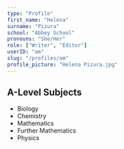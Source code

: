 ```yaml
---
type: "Profile"
first_name: "Helena"
surname: "Pizura"
school: "Abbey School"
pronouns: "She/Her"
role: ["Writer", "Editor"]
userID: "am"
slug: "/profiles/am"
profile_picture: "Helena Pizura.jpg"
---
```


## A-Level Subjects
- Biology
- Chemistry
- Mathematics
- Further Mathematics
- Physics
